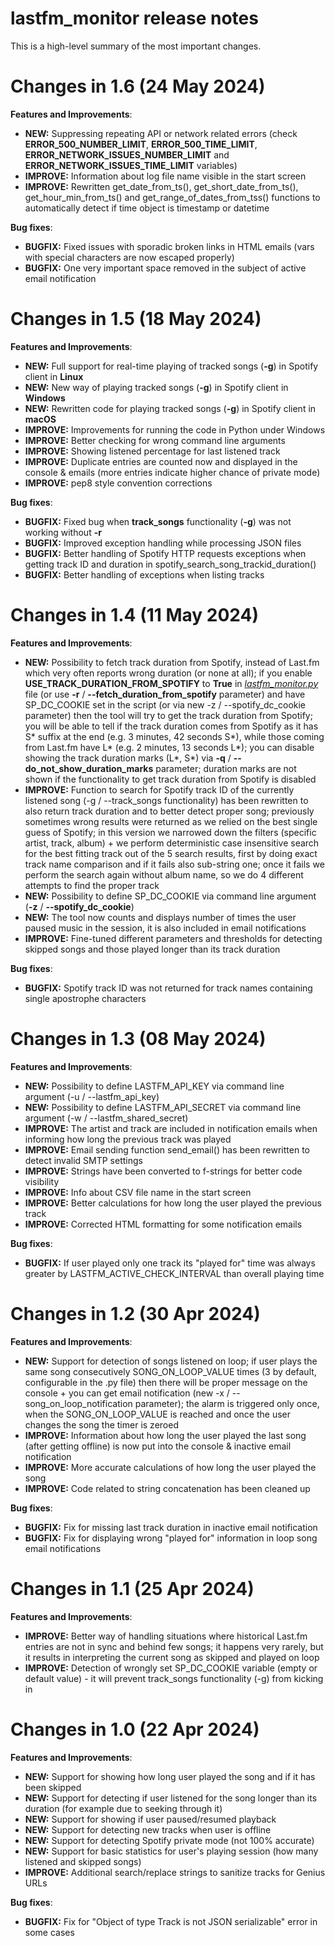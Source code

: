 # lastfm_monitor release notes

This is a high-level summary of the most important changes. 

# Changes in 1.6 (24 May 2024)

**Features and Improvements**:

- **NEW:** Suppressing repeating API or network related errors (check **ERROR_500_NUMBER_LIMIT**, **ERROR_500_TIME_LIMIT**, **ERROR_NETWORK_ISSUES_NUMBER_LIMIT** and **ERROR_NETWORK_ISSUES_TIME_LIMIT** variables)
- **IMPROVE:** Information about log file name visible in the start screen
- **IMPROVE:** Rewritten get_date_from_ts(), get_short_date_from_ts(), get_hour_min_from_ts() and get_range_of_dates_from_tss() functions to automatically detect if time object is timestamp or datetime

**Bug fixes**:

- **BUGFIX:** Fixed issues with sporadic broken links in HTML emails (vars with special characters are now escaped properly)
- **BUGFIX:** One very important space removed in the subject of active email notification

# Changes in 1.5 (18 May 2024)

**Features and Improvements**:

- **NEW:** Full support for real-time playing of tracked songs (**-g**) in Spotify client in **Linux**
- **NEW:** New way of playing tracked songs (**-g**) in Spotify client in **Windows**
- **NEW:** Rewritten code for playing tracked songs (**-g**) in Spotify client in **macOS**
- **IMPROVE:** Improvements for running the code in Python under Windows
- **IMPROVE:** Better checking for wrong command line arguments
- **IMPROVE:** Showing listened percentage for last listened track
- **IMPROVE:** Duplicate entries are counted now and displayed in the console & emails (more entries indicate higher chance of private mode)
- **IMPROVE:** pep8 style convention corrections

**Bug fixes**:

- **BUGFIX:** Fixed bug when **track_songs** functionality (**-g**) was not working without **-r**
- **BUGFIX:** Improved exception handling while processing JSON files
- **BUGFIX:** Better handling of Spotify HTTP requests exceptions when getting track ID and duration in spotify_search_song_trackid_duration()
- **BUGFIX:** Better handling of exceptions when listing tracks

# Changes in 1.4 (11 May 2024)

**Features and Improvements**:

- **NEW:** Possibility to fetch track duration from Spotify, instead of Last.fm which very often reports wrong duration (or none at all); if you enable **USE_TRACK_DURATION_FROM_SPOTIFY** to **True** in *[lastfm_monitor.py](lastfm_monitor.py)* file (or use **-r** / **--fetch_duration_from_spotify** parameter) and have SP_DC_COOKIE set in the script (or via new -z / --spotify_dc_cookie parameter) then the tool will try to get the track duration from Spotify; you will be able to tell if the track duration comes from Spotify as it has S* suffix at the end (e.g. 3 minutes, 42 seconds S*), while those coming from Last.fm have L* (e.g. 2 minutes, 13 seconds L*); you can disable showing the track duration marks (L*, S*) via **-q** / **--do_not_show_duration_marks** parameter; duration marks are not shown if the functionality to get track duration from Spotify is disabled
- **IMPROVE:** Function to search for Spotify track ID of the currently listened song (-g / --track_songs functionality) has been rewritten to also return track duration and to better detect proper song; previously sometimes wrong results were returned as we relied on the best single guess of Spotify; in this version we narrowed down the filters (specific artist, track, album) + we perform deterministic case insensitive search for the best fitting track out of the 5 search results, first by doing exact track name comparison and if it fails also sub-string one; once it fails we perform the search again without album name, so we do 4 different attempts to find the proper track
- **NEW:** Possibility to define SP_DC_COOKIE via command line argument (**-z** / **--spotify_dc_cookie**)
- **NEW:** The tool now counts and displays number of times the user paused music in the session, it is also included in email notifications
- **IMPROVE:** Fine-tuned different parameters and thresholds for detecting skipped songs and those played longer than its track duration

**Bug fixes**:

- **BUGFIX:** Spotify track ID was not returned for track names containing single apostrophe characters

# Changes in 1.3 (08 May 2024)

**Features and Improvements**:

- **NEW:** Possibility to define LASTFM_API_KEY via command line argument (-u / --lastfm_api_key)
- **NEW:** Possibility to define LASTFM_API_SECRET via command line argument (-w / --lastfm_shared_secret)
- **IMPROVE:** The artist and track are included in notification emails when informing how long the previous track was played
- **IMPROVE:** Email sending function send_email() has been rewritten to detect invalid SMTP settings
- **IMPROVE:** Strings have been converted to f-strings for better code visibility
- **IMPROVE:** Info about CSV file name in the start screen
- **IMPROVE:** Better calculations for how long the user played the previous track
- **IMPROVE:** Corrected HTML formatting for some notification emails

**Bug fixes**:

- **BUGFIX:** If user played only one track its "played for" time was always greater by LASTFM_ACTIVE_CHECK_INTERVAL than overall playing time

# Changes in 1.2 (30 Apr 2024)

**Features and Improvements**:

- **NEW:** Support for detection of songs listened on loop; if user plays the same song consecutively SONG_ON_LOOP_VALUE times (3 by default, configurable in the .py file) then there will be proper message on the console + you can get email notification (new -x / --song_on_loop_notification parameter); the alarm is triggered only once, when the SONG_ON_LOOP_VALUE is reached and once the user changes the song the timer is zeroed
- **IMPROVE:** Information about how long the user played the last song (after getting offline) is now put into the console & inactive email notification
- **IMPROVE:** More accurate calculations of how long the user played the song
- **IMPROVE:** Code related to string concatenation has been cleaned up

**Bug fixes**:

- **BUGFIX:** Fix for missing last track duration in inactive email notification
- **BUGFIX:** Fix for displaying wrong "played for" information in loop song email notifications

# Changes in 1.1 (25 Apr 2024)

**Features and Improvements**:

- **IMPROVE:** Better way of handling situations where historical Last.fm entries are not in sync and behind few songs; it happens very rarely, but it results in interpreting the current song as skipped and played on loop
- **IMPROVE:** Detection of wrongly set SP_DC_COOKIE variable (empty or default value) - it will prevent track_songs functionality (-g) from kicking in

# Changes in 1.0 (22 Apr 2024)

**Features and Improvements**:

- **NEW:** Support for showing how long user played the song and if it has been skipped
- **NEW:** Support for detecting if user listened for the song longer than its duration (for example due to seeking through it)
- **NEW:** Support for showing if user paused/resumed playback
- **NEW:** Support for detecting new tracks when user is offline
- **NEW:** Support for detecting Spotify private mode (not 100% accurate)
- **NEW:** Support for basic statistics for user's playing session (how many listened and skipped songs)
- **IMPROVE:** Additional search/replace strings to sanitize tracks for Genius URLs

**Bug fixes**:

- **BUGFIX:** Fix for "Object of type Track is not JSON serializable" error in some cases
